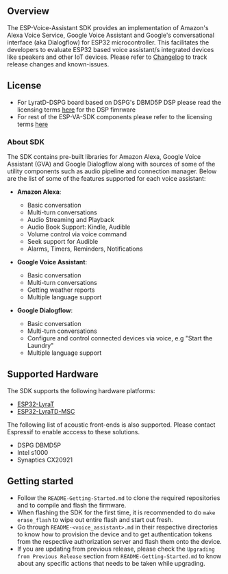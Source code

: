 ## Overview

The ESP-Voice-Assistant SDK provides an implementation of Amazon's Alexa Voice Service, Google Voice Assistant and Google's conversational interface (aka Dialogflow) for ESP32 microcontroller. This facilitates the developers to evaluate ESP32 based voice assistant/s integrated devices like speakers and other IoT devices. Please refer to [Changelog](CHANGELOG.md) to track release changes and known-issues.

## License
* For LyratD-DSPG board based on DSPG's DBMD5P DSP please read the licensing terms [here](board_support_pkgs/lyratd_dspg/dspg_fw/docs/license.pdf) for the DSP fimrware
* For rest of the ESP-VA-SDK components please refer to the licensing terms [here](LICENSE)

### About SDK

The SDK contains pre-built libraries for Amazon Alexa, Google Voice Assistant (GVA) and Google Dialogflow along with sources of some of the utility components such as audio pipeline and connection manager. Below are the list of some of the features supported for each voice assistant:
* **Amazon Alexa**:
    * Basic conversation
    * Multi-turn conversations
    * Audio Streaming and Playback
    * Audio Book Support: Kindle, Audible
    * Volume control via voice command
    * Seek support for Audible
    * Alarms, Timers, Reminders, Notifications

* **Google Voice Assistant**:
    * Basic conversation
    * Multi-turn conversations
    * Getting weather reports
    * Multiple language support

* **Google Dialogflow**:
    * Basic conversation
    * Multi-turn conversations
    * Configure and control connected devices via voice, e.g "Start the Laundry"
    * Multiple language support

## Supported Hardware

The SDK supports the following hardware platforms:
* [ESP32-LyraT](https://www.espressif.com/en/products/hardware/esp32-lyrat)
* [ESP32-LyraTD-MSC](https://www.espressif.com/en/products/hardware/esp32-lyratd-msc)

The following list of acoustic front-ends is also supported. Please contact Espressif to enable acccess to these solutions.
* DSPG DBMD5P
* Intel s1000
* Synaptics CX20921

## Getting started

* Follow the `README-Getting-Started.md` to clone the required repositories and to compile and flash the firmware.
* When flashing the SDK for the first time, it is recommended to do `make erase_flash` to wipe out entire flash and start out fresh.
* Go through `README-<voice_assistant>.md` in their respective directories to know how to provision the device and to get authentication tokens from the respective authorization server and flash them onto the device.
* If you are updating from previous release, please check the `Upgrading from Previous Release` section from `README-Getting-Started.md` to know about any specific actions that needs to be taken while upgrading.
